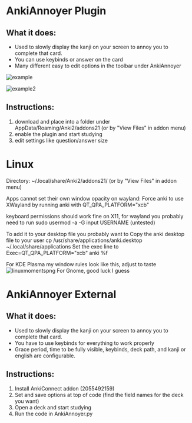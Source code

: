 # AnkiAnnoyer Plugin
## What it does:
- Used to slowly display the kanji on your screen to annoy you to complete that card.
- You can use keybinds or answer on the card
- Many different easy to edit options in the toolbar under AnkiAnnoyer

![example](https://github.com/user-attachments/assets/d3f50120-1a37-4137-99ad-43bea1f54431)

![example2](https://github.com/user-attachments/assets/cdddfa81-4544-4f60-944b-2a050a3e574b)


## Instructions:
1. download and place into a folder under AppData/Roaming/Anki2/addons21 (or by "View Files" in addon menu)
2. enable the plugin and start studying
3. edit settings like question/answer size

# Linux

Directory: ~/.local/share/Anki2/addons21/ (or by "View Files" in addon menu)

Apps cannot set their own window opacity on wayland:
Force anki to use XWayland by running anki with QT_QPA_PLATFORM="xcb" 

keyboard permissions should work fine on X11, for wayland you probably need to run sudo usermod -a -G input USERNAME (untested)

To add it to your desktop file you probably want to
Copy the anki desktop file to your user cp /usr/share/applications/anki.desktop ~/.local/share/applications
Set the exec line to Exec=QT_QPA_PLATFORM="xcb" anki %f 

For KDE Plasma my window rules look like this, adjust to taste
![linuxmomentspng](https://github.com/user-attachments/assets/a385bf41-f7fc-4e4a-9e9e-1e45513648aa)
For Gnome, good luck I guess

# AnkiAnnoyer External

## What it does:
- Used to slowly display the kanji on your screen to annoy you to complete that card.
- You have to use keybinds for everything to work properly
- Grace period, time to be fully visible, keybinds, deck path, and kanji or english are configurable.

## Instructions:
1. Install AnkiConnect addon (2055492159)
2. Set and save options at top of code (find the field names for the deck you want)
3. Open a deck and start studying
4. Run the code in AnkiAnnoyer.py
